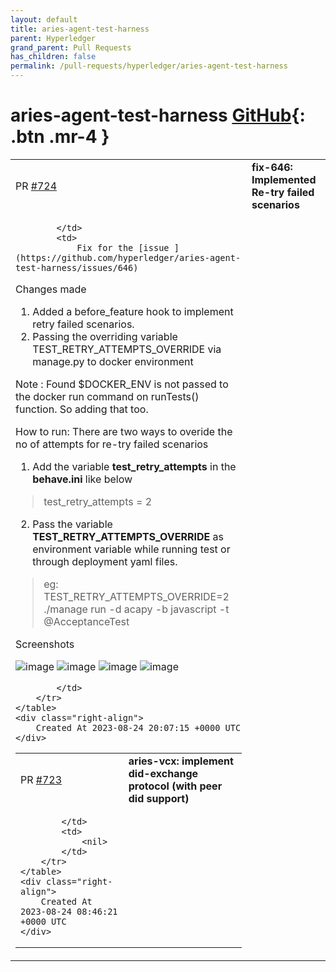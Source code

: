 ```yaml
---
layout: default
title: aries-agent-test-harness
parent: Hyperledger
grand_parent: Pull Requests
has_children: false
permalink: /pull-requests/hyperledger/aries-agent-test-harness
---
```


# aries-agent-test-harness <span class="fs-3 right-align">[GitHub](https://github.com/hyperledger/aries-agent-test-harness){: .btn .mr-4 }</span>


<div>
    <table>
        <tr>
            <td>
                PR <a href="https://github.com/hyperledger/aries-agent-test-harness/pull/724" class=".btn">#724</a>
            </td>
            <td>
                <b>
                    fix-646: Implemented Re-try failed scenarios
                </b>
            </td>
        </tr>
        <tr>
            <td>
                
            </td>
            <td>
                Fix for the [issue ](https://github.com/hyperledger/aries-agent-test-harness/issues/646)

Changes made
1) Added a before_feature hook to implement retry failed scenarios.
2) Passing the overriding variable TEST_RETRY_ATTEMPTS_OVERRIDE via manage.py to docker environment

Note : Found $DOCKER_ENV is not passed to the docker run command on runTests() function. So adding that too.

How to run:
There are two ways to overide the no of attempts for re-try failed scenarios

1) Add the variable **test_retry_attempts** in the **behave.ini** like below

> test_retry_attempts = 2

2) Pass the variable **TEST_RETRY_ATTEMPTS_OVERRIDE** as environment variable while running test or through deployment yaml files.

> eg: TEST_RETRY_ATTEMPTS_OVERRIDE=2 ./manage run -d acapy -b javascript -t @AcceptanceTest

Screenshots

![image](https://github.com/hyperledger/aries-agent-test-harness/assets/79985154/6742443e-4260-46cc-8017-46ec3264dc6c)
![image](https://github.com/hyperledger/aries-agent-test-harness/assets/79985154/650ce2cd-d041-4c82-bb3a-5246d06a1b3d)
![image](https://github.com/hyperledger/aries-agent-test-harness/assets/79985154/c0abf141-7400-4b3e-b9cd-eeab3061fa65)
![image](https://github.com/hyperledger/aries-agent-test-harness/assets/79985154/c35a3f08-400b-4a83-9fbf-3dbf99c2f770)



            </td>
        </tr>
    </table>
    <div class="right-align">
        Created At 2023-08-24 20:07:15 +0000 UTC
    </div>
</div>

<div>
    <table>
        <tr>
            <td>
                PR <a href="https://github.com/hyperledger/aries-agent-test-harness/pull/723" class=".btn">#723</a>
            </td>
            <td>
                <b>
                    aries-vcx: implement did-exchange protocol (with peer did support)
                </b>
            </td>
        </tr>
        <tr>
            <td>
                
            </td>
            <td>
                <nil>
            </td>
        </tr>
    </table>
    <div class="right-align">
        Created At 2023-08-24 08:46:21 +0000 UTC
    </div>
</div>

